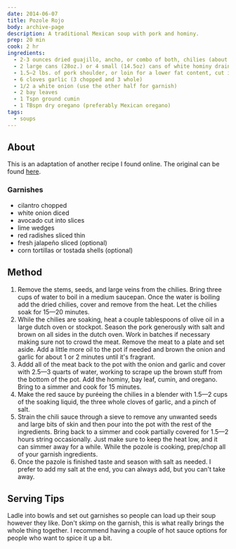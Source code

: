 ```yaml
---
date: 2014-06-07
title: Pozole Rojo
body: archive-page
description: A traditional Mexican soup with pork and hominy.
prep: 20 min
cook: 2 hr
ingredients:
  - 2-3 ounces dried guajillo, ancho, or combo of both, chilies (about 10-12 whole dried chilies depending on size)
  - 2 large cans (28oz.) or 4 small (14.5oz) cans of white hominy drained and rinsed
  - 1.5—2 lbs. of pork shoulder, or loin for a lower fat content, cut into 1" pieces
  - 6 cloves garlic (3 chopped and 3 whole)
  - 1/2 a white onion (use the other half for garnish)
  - 2 bay leaves
  - 1 Tspn ground cumin
  - 1 TBspn dry oregano (preferably Mexican oregano)
tags:
  - soups
---
```

## About
This is an adaptation of another recipe I found online. The original can be found [here](http://www.simplyrecipes.com/recipes/posole_rojo/).

### Garnishes
- cilantro chopped
- white onion diced
- avocado cut into slices
- lime wedges
- red radishes sliced thin
- fresh jalapeño sliced (optional)
- corn tortillas or tostada shells (optional)

## Method
1. Remove the stems, seeds, and large veins from the chilies. Bring  three cups of water to boil in a medium saucepan. Once the water is boiling add the dried chilies, cover and remove from the heat. Let the chilies soak for 15—20 minutes.
2. While the chilies are soaking, heat a couple tablespoons of olive oil in a large dutch oven or stockpot. Season the pork generously with salt and brown on all sides in the dutch oven. Work in batches if necessary making sure not to crowd the meat. Remove the meat to a plate and set aside. Add a little more oil to the pot if needed and brown the onion and garlic for about 1 or 2 minutes until it's fragrant.
3. Addd all of the meat back to the pot with the onion and garlic and cover with 2.5—3 quarts of water, working to scrape up the brown stuff from the bottom of the pot. Add the hominy, bay leaf, cumin, and oregano. Bring to a simmer and cook for 15 minutes.
4. Make the red sauce by puréeing the chilies in a blender with 1.5—2 cups of the soaking liquid, the three whole cloves of garlic, and a pinch of salt.
5. Strain the chili sauce through a sieve to remove any unwanted seeds and large bits of skin and then pour into the pot with the rest of the ingredients. Bring back to a simmer and cook partially covered for 1.5—2 hours string occasionally. Just make sure to keep the heat low, and it can simmer away for a while. While the pozole is cooking, prep/chop all of your garnish ingredients.
6. Once the pazole is finished taste and season with salt as needed. I prefer to add my salt at the end, you can always add, but you can't take away.

## Serving Tips
Ladle into bowls and set out garnishes so people can load up their soup however they like. Don't skimp on the garnish, this is what really brings the whole thing together. I recommend having a couple of hot sauce options for people who want to spice it up a bit.